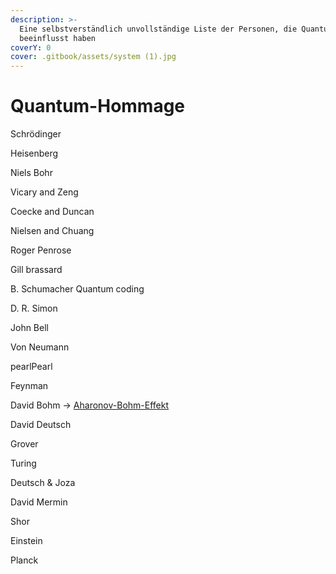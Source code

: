```yaml
---
description: >-
  Eine selbstverständlich unvollständige Liste der Personen, die Quantum stark
  beeinflusst haben
coverY: 0
cover: .gitbook/assets/system (1).jpg
---
```


# Quantum-Hommage

Schrödinger

Heisenberg

Niels Bohr

Vicary and Zeng

Coecke and Duncan

Nielsen and Chuang

Roger Penrose

Gill brassard

B. Schumacher Quantum coding

D. R. Simon

John Bell

Von Neumann

pearlPearl

Feynman

David Bohm  -> [Aharonov-Bohm-Effekt](https://de.wikipedia.org/wiki/Aharonov-Bohm-Effekt)

David Deutsch

Grover

Turing

Deutsch & Joza

David Mermin

Shor

Einstein

Planck
